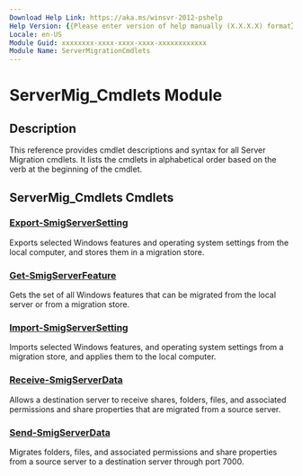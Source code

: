 ```yaml
---
Download Help Link: https://aka.ms/winsvr-2012-pshelp
Help Version: {{Please enter version of help manually (X.X.X.X) format}}
Locale: en-US
Module Guid: xxxxxxxx-xxxx-xxxx-xxxx-xxxxxxxxxxxx
Module Name: ServerMigrationCmdlets
---
```


# ServerMig_Cmdlets Module
## Description
This reference provides cmdlet descriptions and syntax for all Server Migration cmdlets. It lists the cmdlets in alphabetical order based on the verb at the beginning of the cmdlet.

## ServerMig_Cmdlets Cmdlets
### [Export-SmigServerSetting](./Export-SmigServerSetting.md)
Exports selected Windows features and operating system settings from the local computer, and stores them in a migration store.

### [Get-SmigServerFeature](./Get-SmigServerFeature.md)
Gets the set of all Windows features that can be migrated from the local server or from a migration store.

### [Import-SmigServerSetting](./Import-SmigServerSetting.md)
Imports selected Windows features, and operating system settings from a migration store, and applies them to the local computer.

### [Receive-SmigServerData](./Receive-SmigServerData.md)
Allows a destination server to receive shares, folders, files, and associated permissions and share properties that are migrated from a source server.

### [Send-SmigServerData](./Send-SmigServerData.md)
Migrates folders, files, and associated permissions and share properties from a source server to a destination server through port 7000.

